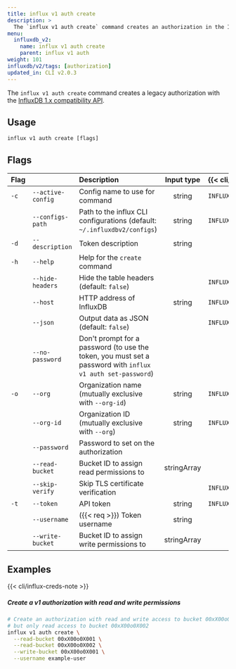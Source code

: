 ```yaml
---
title: influx v1 auth create
description: >
  The `influx v1 auth create` command creates an authorization in the InfluxDB 1.x compatibility API.
menu:
  influxdb_v2:
    name: influx v1 auth create
    parent: influx v1 auth
weight: 101
influxdb/v2/tags: [authorization]
updated_in: CLI v2.0.3
---
```


The `influx v1 auth create` command creates a legacy authorization with the [InfluxDB 1.x compatibility API](/influxdb/v2/reference/api/influxdb-1x/).

## Usage
```
influx v1 auth create [flags]
```

## Flags
| Flag |                   | Description                                                                                                | Input type  | {{< cli/mapped >}}     |
| :--- | :---------------- | :--------------------------------------------------------------------------------------------------------- | :---------: | :--------------------- |
| `-c` | `--active-config` | Config name to use for command                                                                             |   string    | `INFLUX_ACTIVE_CONFIG` |
|      | `--configs-path`  | Path to the influx CLI configurations (default: `~/.influxdbv2/configs`)                                   |   string    | `INFLUX_CONFIGS_PATH`  |
| `-d` | `--description`   | Token description                                                                                          |   string    |                        |
| `-h` | `--help`          | Help for the `create` command                                                                              |             |                        |
|      | `--hide-headers`  | Hide the table headers (default: `false`)                                                                  |             | `INFLUX_HIDE_HEADERS`  |
|      | `--host`          | HTTP address of InfluxDB                                                                                   |   string    | `INFLUX_HOST`          |
|      | `--json`          | Output data as JSON (default: `false`)                                                                     |             | `INFLUX_OUTPUT_JSON`   |
|      | `--no-password`   | Don't prompt for a password (to use the token, you must set a password with `influx v1 auth set-password`) |             |                        |
| `-o` | `--org`           | Organization name (mutually exclusive with `--org-id`)                                                     |   string    | `INFLUX_ORG`           |
|      | `--org-id`        | Organization ID (mutually exclusive with `--org`)                                                          |   string    | `INFLUX_ORG_ID`        |
|      | `--password`      | Password to set on the authorization                                                                       |             |                        |
|      | `--read-bucket`   | Bucket ID to assign read permissions to                                                                    | stringArray |                        |
|      | `--skip-verify`   | Skip TLS certificate verification                                                                          |             | `INFLUX_SKIP_VERIFY`   |
| `-t` | `--token`         | API token                                                                                                  |   string    | `INFLUX_TOKEN`         |
|      | `--username`      | ({{< req >}}) Token username                                                                               |   string    |                        |
|      | `--write-bucket`  | Bucket ID to assign write permissions to                                                                   | stringArray |                        |

## Examples

{{< cli/influx-creds-note >}}

##### Create a v1 authorization with read and write permissions
```sh
# Create an authorization with read and write access to bucket 00xX00o0X001
# but only read access to bucket 00xX00o0X002
influx v1 auth create \
  --read-bucket 00xX00o0X001 \
  --read-bucket 00xX00o0X002 \
  --write-bucket 00xX00o0X001 \
  --username example-user
```
